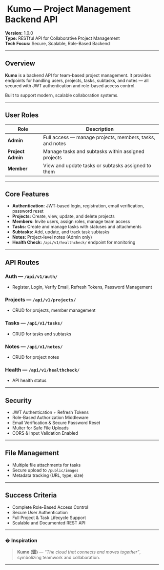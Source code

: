 # ️ Kumo — Project Management Backend API

**Version:** 1.0.0  
**Type:** RESTful API for Collaborative Project Management  
**Tech Focus:** Secure, Scalable, Role-Based Backend

---

##  Overview

**Kumo** is a backend API for team-based project management. It provides endpoints for handling users, projects, tasks, subtasks, and notes — all secured with JWT authentication and role-based access control.

Built to support modern, scalable collaboration systems.

---

## User Roles

| Role | Description |
|------|--------------|
| **Admin** | Full access — manage projects, members, tasks, and notes |
| **Project Admin** | Manage tasks and subtasks within assigned projects |
| **Member** | View and update tasks or subtasks assigned to them |

---

## Core Features

- **Authentication:** JWT-based login, registration, email verification, password reset  
- **Projects:** Create, view, update, and delete projects  
- **Members:** Invite users, assign roles, manage team access  
- **Tasks:** Create and manage tasks with statuses and attachments  
- **Subtasks:** Add, update, and track task subtasks  
- **Notes:** Project-level notes (Admin only)  
- **Health Check:** `/api/v1/healthcheck/` endpoint for monitoring  

---

## API Routes

### Auth — `/api/v1/auth/`
- Register, Login, Verify Email, Refresh Tokens, Password Management

### Projects — `/api/v1/projects/`
- CRUD for projects, member management

### Tasks — `/api/v1/tasks/`
- CRUD for tasks and subtasks

### Notes — `/api/v1/notes/`
- CRUD for project notes

### Health — `/api/v1/healthcheck/`
- API health status

---

##  Security

- JWT Authentication + Refresh Tokens  
- Role-Based Authorization Middleware  
- Email Verification & Secure Password Reset  
- Multer for Safe File Uploads  
- CORS & Input Validation Enabled  

---

##  File Management

- Multiple file attachments for tasks  
- Secure upload to `/public/images`  
- Metadata tracking (URL, type, size)  

---

##  Success Criteria

- Complete Role-Based Access Control  
- Secure User Authentication  
- Full Project & Task Lifecycle Support  
- Scalable and Documented REST API  

---

### � Inspiration

> **Kumo (雲)** — *“The cloud that connects and moves together”*, symbolizing teamwork and collaboration.

---
